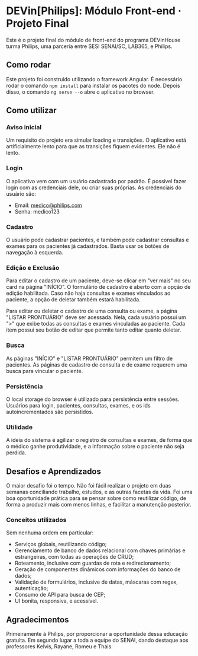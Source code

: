 # DEVin[Philips]: Módulo Front-end · Projeto Final
Este é o projeto final do módulo de front-end do programa DEVinHouse turma Philips, uma parceria entre SESI SENAI/SC, LAB365, e Philips.

## Como rodar
Este projeto foi construído utilizando o framework Angular. É necessário rodar o comando `npm install` para instalar os pacotes do node. Depois disso, o comando `ng serve --o` abre o aplicativo no browser.

## Como utilizar

### Aviso inicial
Um requisito do projeto era simular loading e transições. O aplicativo está artificialmente lento para que as transições fiquem evidentes. Ele não é lento.

### Login
O aplicativo vem com um usuário cadastrado por padrão. É possível fazer login com as credenciais dele, ou criar suas próprias. As credenciais do usuário são:
- Email: medico@philips.com
- Senha: medico123

### Cadastro
O usuário pode cadastrar pacientes, e também pode cadastrar consultas e exames para os pacientes já cadastrados. Basta usar os botões de navegação à esquerda.

### Edição e Exclusão
Para editar o cadastro de um paciente, deve-se clicar em "ver mais" no seu card na página "INÍCIO". O formulário de cadastro é aberto com a opção de edição habilitada. Caso não haja consultas e exames vinculados ao paciente, a opção de deletar também estará habilitada.

Para editar ou deletar o cadastro de uma consulta ou exame, a página "LISTAR PRONTUÁRIO" deve ser acessada. Nela, cada usuário possui um ">" que exibe todas as consultas e exames vinculadas ao paciente. Cada item possui seu botão de editar que permite tanto editar quanto deletar.

### Busca
As páginas "INÍCIO" e "LISTAR PRONTUÁRIO" permitem um filtro de pacientes. As páginas de cadastro de consulta e de exame requerem uma busca para vincular o paciente.

### Persistência
O local storage do browser é utilizado para persistência entre sessões. Usuários para login, pacientes, consultas, exames, e os ids autoincrementados são persistidos.

### Utilidade
A ideia do sistema é agilizar o registro de consultas e exames, de forma que o médico ganhe produtividade, e a informação sobre o paciente não seja perdida.

## Desafios e Aprendizados
O maior desafio foi o tempo. Não foi fácil realizar o projeto em duas semanas conciliando trabalho, estudos, e as outras facetas da vida. Foi uma boa oportunidade prática para se pensar sobre como reutilizar código, de forma a produzir mais com menos linhas, e facilitar a manutenção posterior.

### Conceitos utilizados
Sem nenhuma ordem em particular:
- Serviços globais, reutilizando código;
- Gerenciamento de banco de dados relacional com chaves primárias e estrangeiras, com todas as operações de CRUD;
- Roteamento, inclusive com guardas de rota e redirecionamento;
- Geração de componentes dinâmicos com informações do banco de dados;
- Validação de formulários, inclusive de datas, máscaras com regex, autenticação;
- Consumo de API para busca de CEP;
- UI bonita, responsiva, e acessível.

## Agradecimentos
Primeiramente à Philips, por proporcionar a oportunidade dessa educação gratuita. Em segundo lugar a toda a equipe do SENAI, dando destaque aos professores Kelvis, Rayane, Romeu e Thais.
